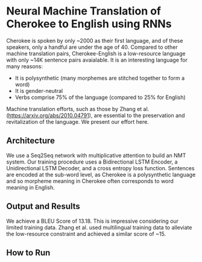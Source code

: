 # Neural Machine Translation of Cherokee to English using RNNs

Cherokee is spoken by only ~2000 as their first language, and of these speakers, only a handful are under the age of 40. Compared to other machine translation pairs, Cherokee-English is a low-resource language with only ~14K sentence pairs avaialable. It is an interesting language for many reasons: 

* It is polysynthetic (many morphemes are stitched together to form a word)
* It is gender-neutral
* Verbs comprise 75% of the language (compared to 25% for English)

Machine translation efforts, such as those by Zhang et al. (https://arxiv.org/abs/2010.04791), are essential to the preservation and revitalization of the language. We present our effort here.  

## Architecture
We use a Seq2Seq network with multiplicative attention to build an NMT system. Our training procedure uses a Bidirectional LSTM Encoder, a Unidirectional LSTM Decoder, and a cross entropy loss function. Sentences are encoded at the sub-word level, as Cherokee is a polysynthetic language and so morpheme meaning in Cherokee often corresponds to word meaning in English.

## Output and Results
We achieve a BLEU Score of 13.18. This is impressive considering our limited training data. Zhang et al. used multilingual training data to alleviate the low-resource constraint and achieved a similar score of ~15. 

## How to Run
